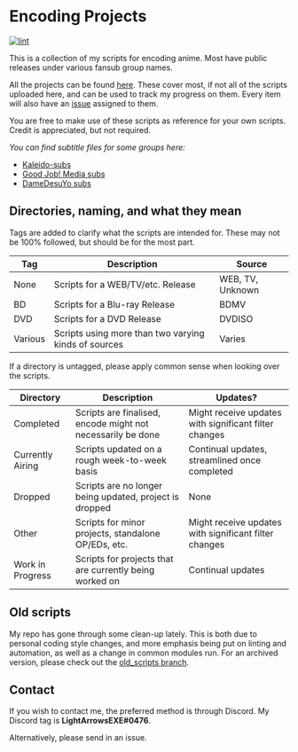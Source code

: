 # Encoding Projects

[![lint](https://github.com/LightArrowsEXE/Encoding-Projects/actions/workflows/lint.yml/badge.svg)][linter_gh]

This is a collection of my scripts for encoding anime.
Most have public releases under various fansub group names.

All the projects can be found [here][projects_all].
These cover most, if not all of the scripts uploaded here,
and can be used to track my progress on them.
Every item will also have an [issue][issues] assigned to them.

You are free to make use of these scripts as reference for your own scripts.
Credit is appreciated, but not required.

*You can find subtitle files for some groups here:*

- [Kaleido-subs][kaleido]
- [Good Job! Media subs][gjm]
- [DameDesuYo subs][ddy]

## Directories, naming, and what they mean

Tags are added to clarify what the scripts are intended for.
These may not be 100% followed, but should be for the most part.

| Tag | Description | Source |
|-----|-------------|--------|
| None | Scripts for a WEB/TV/etc. Release | WEB, TV, Unknown |
| BD   | Scripts for a Blu-ray Release | BDMV |
| DVD  | Scripts for a DVD Release | DVDISO |
| Various | Scripts using more than two varying kinds of sources | Varies |

If a directory is untagged, please apply common sense when looking over the scripts.

| Directory | Description | Updates? |
|-----------|-------------| ---------|
| Completed | Scripts are finalised, encode might not necessarily be done | Might receive updates with significant filter changes |
| Currently Airing | Scripts updated on a rough week-to-week basis | Continual updates, streamlined once completed |
| Dropped | Scripts are no longer being updated, project is dropped | None |
| Other | Scripts for minor projects, standalone OP/EDs, etc. | Might receive updates with significant filter changes |
| Work in Progress | Scripts for projects that are currently being worked on | Continual updates |

## Old scripts

My repo has gone through some clean-up lately.
This is both due to personal coding style changes,
and more emphasis being put on linting and automation,
as well as a change in common modules run.
For an archived version, please check out the [old_scripts branch][old_branch].

## Contact

If you wish to contact me, the preferred method is through Discord.
My Discord tag is **LightArrowsEXE#0476**.

Alternatively, please send in an issue.

[//]: Badges
[linter_gh]: https://github.com/LightArrowsEXE/Encoding-Projects/actions/workflows/lint.yml

[//]: Groups
[kaleido]: https://github.com/Kaleido-subs/
[gjm]: https://github.com/GoodJobMedia/gjmbatchscripts
[ddy]: https://github.com/DameDesuYo

[//]: Github
[old_branch]: https://github.com/LightArrowsEXE/Encoding-Projects/tree/old_scripts
[projects_all]: https://github.com/LightArrowsEXE/Encoding-Projects/projects
[issues]: https://github.com/LightArrowsEXE/Encoding-Projects/issues
